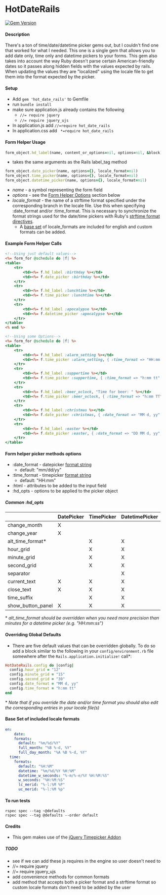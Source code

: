 # HotDateRails #
[![Gem Version](https://badge.fury.io/rb/hot_date_rails.svg)](http://badge.fury.io/rb/hot_date_rails)

#### Description ####
There's a ton of time/date/datetime picker gems out, but I couldn't find one that worked for what I needed. This one is a single gem that allows you to add date only, time only and datetime pickers to your forms. This gem also takes into account the way Ruby doesn't parse certain American-friendly dates so it passes along hidden fields with the values expected by rails. When updating the values they are "localized" using the locale file to get them into the format expected by the picker. 

#### Setup ####
- Add `gem 'hot_date_rails'` to Gemfile
- run `bundle install`
- make sure application.js already contains the following
  - `//= require jquery`
  - `//= require jquery_ujs`
- In application.js add `//=require hot_date_rails`
- In application.css add ` *=require hot_date_rails`

#### Form Helper Usage ####
```ruby
form_object.hd_label(name, content_or_options=nil, options=nil, &block)
```
- takes the same arguments as the Rails label_tag method

```ruby
form_object.date_picker(name, options={}, locale_format=nil)
form_object.time_picker(name, options={}, locale_format=nil)
form_object.datetime_picker(name, options={}, locale_format=nil)
```
- *name* - a symbol representing the form field
- *options* - see the [Form Helper Options](#fho) section below
- *locale_format* - the name of a strftime format specified under the corresponding branch in the locale file. Use this when specifying :date_format and/or :time_format. This is necessary to synchronize the format strings used for the date/time pickers with Ruby's [strftime format directives](http://apidock.com/ruby/DateTime/strftime).
	- A [base set](#locales) of locale_formats are included for english and custom formats can be added.

#### Example Form Helper Calls ####
```RHTML
<!--Using just default values-->
<%= form_for @schedule do |f| %>
<table>
	<tr>
		<td><%= f.hd_label :birthday %></td>
		<td><%= f.date_picker :birthday %></td>
	</tr>
	<tr>
		<td><%= f.hd_label :lunchtime %></td>
		<td><%= f.time_picker :lunchtime %></td>
	</tr>
	<tr>
		<td><%= f.hd_label :apocalypse %></td>
		<td><%= f.datetime_picker :apocalypse %></td>
	</tr>
</table>
<% end %>
```

```RHTML
<!--Using some Options-->
<%= form_for @schedule do |f| %>
<table>
	<tr>
		<td><%= f.hd_label :alarm_setting %></td>
		<td><%= f.time_picker :alarm_setting, { :time_format => "HH:mm:ss", :hd_opts => { :hour_grid => "12" } }, :w_seconds %></td>
	</tr>
	<tr>
		<td><%= f.hd_label :suppertime %></td>
		<td><%= f.time_picker :suppertime, { :time_format => "h:mm tt" }, :lc_merid %></td>
	</tr>
	<tr>
		<td><%= f.hd_label :beer_oclock, "Time for beer: " %></td>
		<td><%= f.time_picker :beer_oclock, { :time_format => "h:mm TT" }, :uc_merid %></td>
	</tr>
	<tr>
		<td><%= f.hd_label :christmas %></td>
		<td><%= f.date_picker :christmas, { :date_format => "MM d, yy" }, :full_month %></td>
	</tr>
	<tr>
		<td><%= f.hd_label :easter %></td>
		<td><%= f.date_picker :easter, { :date_format => "DD MM d, yy", html: { style: "width: 200px;", data: { microdata: "a value" } } }, :full_day_month %></td>
	</tr>
</table>
```

#### <a name="fho"></a>Form helper picker methods options ####
- :date_format - datepicker [format string](http://api.jqueryui.com/datepicker/)
	- default: "mm/dd/yy"
- :time_format - timepicker [format string](http://trentrichardson.com/examples/timepicker/)
	- default: "HH:mm"
- :html - attributes to be added to the input field
- :hd_opts - options to be applied to the picker object

##### Common :hd_opts
|                   | DatePicker | TimePicker | DatetimePicker |
| --------------    | ---------- | ---------- | -------------- |
| change_month      |     X      |            |                |
| change_year       |     X      |            |                |
| alt_time_format*  |            |     X      |       X        |
| hour_grid         |            |     X      |       X        |
| minute_grid       |            |     X      |       X        |
| second_grid       |            |     X      |       X        |
| separator         |            |            |       X        |
| current_text      |     X      |     X      |       X        |
| close_text        |     X      |     X      |       X        |
| time_suffix       |            |     X      |       X        |
| show_button_panel |     X      |     X      |       X        |



\* *alt_time_format should be overridden when you need more precision than minutes for a datetime picker (e.g. "HH:mm:ss")*

#### Overriding Global Defaults ####
- There are five default values that can be overridden globally. To do so add a block similar to the following in your `config/environment.rb` file somewhere after the `Rails.application.initialize!` call\*:
```ruby
HotDateRails.config do |config|
  config.hour_grid = "12"
  config.minute_grid = "15"
  config.second_grid = "30"
  config.date_format = "MM d, yy"
  config.time_format = "h:mm tt"
end
```
\* *Note that if you override the date and/or time format you should also edit the corresponding entries in your locale file(s)*

#### <a name="locales"></a>Base Set of included locale formats ####
```YAML
en:
	date:
    formats:
      default: "%m/%d/%Y"
      full_month: "%B %-d, %Y"
      full_day_month: "%A %B %-d, %Y"
  time:
    formats:
      default: "%H:%M"
      datetime: "%m/%d/%Y %H:%M"
      datetime_w_seconds: "%-m/%-e/%Y %H:%M:%S"
      w_seconds: "%H:%M:%S"
      lc_merid: "%-l:%M %P"
      uc_merid: "%-l:%M %p"
```

#### To run tests ####
```
rspec spec --tag ~@defaults
rspec spec --tag @defaults --order default
```

#### Credits ####
- This gem makes use of the [jQuery Timepicker Addon](https://github.com/trentrichardson/jQuery-Timepicker-Addon)

##### TODO #####
- see if we can add these js requires in the engine so user doesn't need to
 - //= require jquery
 - //= require jquery_ujs
- add convenience methods for common formats
- add method that accepts both a picker format and a strftime format so custom locale formats don't need to be added by the user

